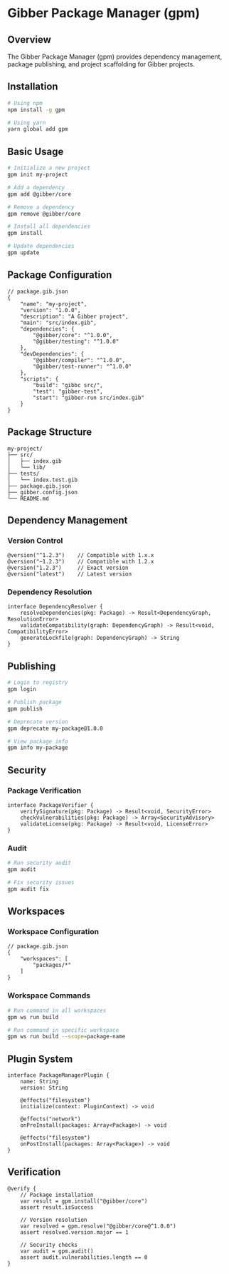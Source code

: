 # Gibber Package Manager (gpm)

## Overview

The Gibber Package Manager (gpm) provides dependency management, package publishing, and project scaffolding for Gibber projects.

## Installation

```bash
# Using npm
npm install -g gpm

# Using yarn
yarn global add gpm
```

## Basic Usage

```bash
# Initialize a new project
gpm init my-project

# Add a dependency
gpm add @gibber/core

# Remove a dependency
gpm remove @gibber/core

# Install all dependencies
gpm install

# Update dependencies
gpm update
```

## Package Configuration

```gibber
// package.gib.json
{
    "name": "my-project",
    "version": "1.0.0",
    "description": "A Gibber project",
    "main": "src/index.gib",
    "dependencies": {
        "@gibber/core": "^1.0.0",
        "@gibber/testing": "^1.0.0"
    },
    "devDependencies": {
        "@gibber/compiler": "^1.0.0",
        "@gibber/test-runner": "^1.0.0"
    },
    "scripts": {
        "build": "gibbc src/",
        "test": "gibber-test",
        "start": "gibber-run src/index.gib"
    }
}
```

## Package Structure

```
my-project/
├── src/
│   ├── index.gib
│   └── lib/
├── tests/
│   └── index.test.gib
├── package.gib.json
├── gibber.config.json
└── README.md
```

## Dependency Management

### Version Control
```gibber
@version("^1.2.3")    // Compatible with 1.x.x
@version("~1.2.3")    // Compatible with 1.2.x
@version("1.2.3")     // Exact version
@version("latest")    // Latest version
```

### Dependency Resolution
```gibber
interface DependencyResolver {
    resolveDependencies(pkg: Package) -> Result<DependencyGraph, ResolutionError>
    validateCompatibility(graph: DependencyGraph) -> Result<void, CompatibilityError>
    generateLockfile(graph: DependencyGraph) -> String
}
```

## Publishing

```bash
# Login to registry
gpm login

# Publish package
gpm publish

# Deprecate version
gpm deprecate my-package@1.0.0

# View package info
gpm info my-package
```

## Security

### Package Verification
```gibber
interface PackageVerifier {
    verifySignature(pkg: Package) -> Result<void, SecurityError>
    checkVulnerabilities(pkg: Package) -> Array<SecurityAdvisory>
    validateLicense(pkg: Package) -> Result<void, LicenseError>
}
```

### Audit
```bash
# Run security audit
gpm audit

# Fix security issues
gpm audit fix
```

## Workspaces

### Workspace Configuration
```gibber
// package.gib.json
{
    "workspaces": [
        "packages/*"
    ]
}
```

### Workspace Commands
```bash
# Run command in all workspaces
gpm ws run build

# Run command in specific workspace
gpm ws run build --scope=package-name
```

## Plugin System

```gibber
interface PackageManagerPlugin {
    name: String
    version: String
    
    @effects("filesystem")
    initialize(context: PluginContext) -> void
    
    @effects("network")
    onPreInstall(packages: Array<Package>) -> void
    
    @effects("filesystem")
    onPostInstall(packages: Array<Package>) -> void
}
```

## Verification

```gibber
@verify {
    // Package installation
    var result = gpm.install("@gibber/core")
    assert result.isSuccess
    
    // Version resolution
    var resolved = gpm.resolve("@gibber/core@^1.0.0")
    assert resolved.version.major == 1
    
    // Security checks
    var audit = gpm.audit()
    assert audit.vulnerabilities.length == 0
}
``` 